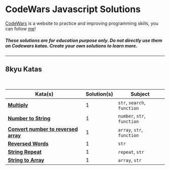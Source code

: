 # CodeWars Javascript Solutions

[CodeWars](https://www.codewars.com/) is a website to practice and improving programming skills, you can follow [me](https://www.codewars.com/users/lutchenca)!

##### These solutions are for education purpose only. Do not directly use them on Codewars katas. Create your own solutions to learn more.

---

## 8kyu Katas

<br>

| Kata(s)                                                                                          | Solution(s) | Subject                     |
| ------------------------------------------------------------------------------------------------ | ----------- | --------------------------- |
| [**Multiply**](javascript/8kyuKatas/Multiply.md)                                                 | 1           | `str`, `search`, `function` |
| [**Number to String**](javascript/8kyuKatas/number-to-string.md)                                 | 1           | `number`, `str`, `function` |
| [**Convert number to reversed array**](javascript/8kyuKatas/convert-number-to-reversed-array.md) | 1           | `array`, `str`, `function`  |
| [**Reversed Words**](javascript/8kyuKatas/reversed-words.md)                                     | 1           | `str`                       |
| [**String Repeat**](javascript/8kyuKatas/string-repeat.md)                                       | 1           | `repeat`, `str`             |
| [**String to Array**](javascript/8kyuKatas/string-to-array.md)                                   | 1           | `array`, `str`              |
